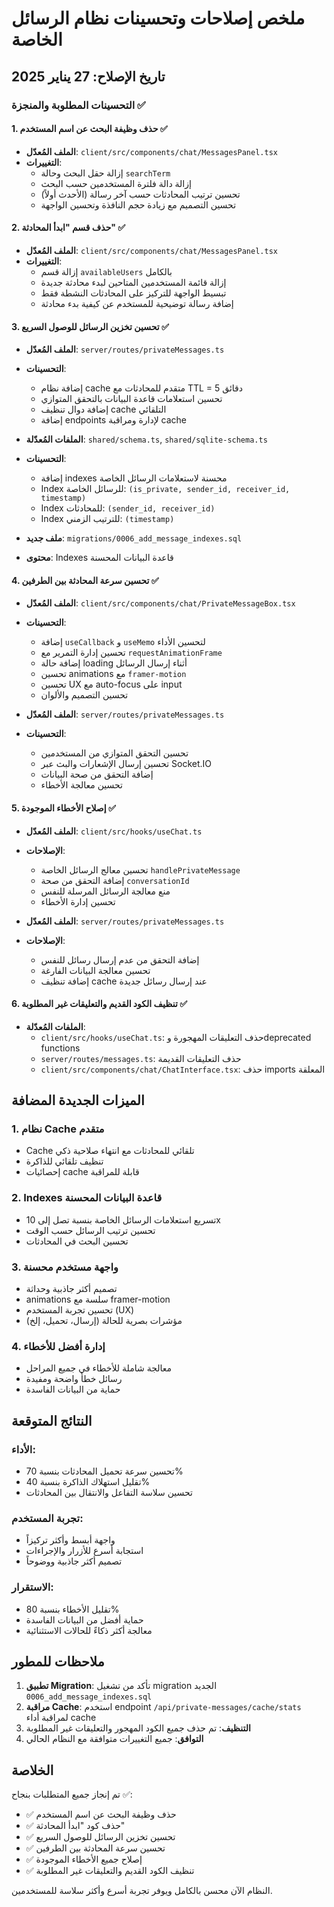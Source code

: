 # ملخص إصلاحات وتحسينات نظام الرسائل الخاصة

## تاريخ الإصلاح: 27 يناير 2025

### التحسينات المطلوبة والمنجزة ✅

#### 1. حذف وظيفة البحث عن اسم المستخدم ✅

- **الملف المُعدّل**: `client/src/components/chat/MessagesPanel.tsx`
- **التغييرات**:
  - إزالة حقل البحث وحالة `searchTerm`
  - إزالة دالة فلترة المستخدمين حسب البحث
  - تحسين ترتيب المحادثات حسب آخر رسالة (الأحدث أولاً)
  - تحسين التصميم مع زيادة حجم النافذة وتحسين الواجهة

#### 2. حذف قسم "ابدأ المحادثة" ✅

- **الملف المُعدّل**: `client/src/components/chat/MessagesPanel.tsx`
- **التغييرات**:
  - إزالة قسم `availableUsers` بالكامل
  - إزالة قائمة المستخدمين المتاحين لبدء محادثة جديدة
  - تبسيط الواجهة للتركيز على المحادثات النشطة فقط
  - إضافة رسالة توضيحية للمستخدم عن كيفية بدء محادثة

#### 3. تحسين تخزين الرسائل للوصول السريع ✅

- **الملف المُعدّل**: `server/routes/privateMessages.ts`
- **التحسينات**:
  - إضافة نظام cache متقدم للمحادثات مع TTL = 5 دقائق
  - تحسين استعلامات قاعدة البيانات بالتحقق المتوازي
  - إضافة دوال تنظيف cache التلقائي
  - إضافة endpoints لإدارة ومراقبة cache

- **الملفات المُعدّلة**: `shared/schema.ts`, `shared/sqlite-schema.ts`
- **التحسينات**:
  - إضافة indexes محسنة لاستعلامات الرسائل الخاصة
  - Index للرسائل الخاصة: `(is_private, sender_id, receiver_id, timestamp)`
  - Index للمحادثات: `(sender_id, receiver_id)`
  - Index للترتيب الزمني: `(timestamp)`

- **ملف جديد**: `migrations/0006_add_message_indexes.sql`
- **محتوى**: Indexes قاعدة البيانات المحسنة

#### 4. تحسين سرعة المحادثة بين الطرفين ✅

- **الملف المُعدّل**: `client/src/components/chat/PrivateMessageBox.tsx`
- **التحسينات**:
  - إضافة `useCallback` و `useMemo` لتحسين الأداء
  - تحسين إدارة التمرير مع `requestAnimationFrame`
  - إضافة حالة loading أثناء إرسال الرسائل
  - تحسين animations مع `framer-motion`
  - تحسين UX مع auto-focus على input
  - تحسين التصميم والألوان

- **الملف المُعدّل**: `server/routes/privateMessages.ts`
- **التحسينات**:
  - تحسين التحقق المتوازي من المستخدمين
  - تحسين إرسال الإشعارات والبث عبر Socket.IO
  - إضافة التحقق من صحة البيانات
  - تحسين معالجة الأخطاء

#### 5. إصلاح الأخطاء الموجودة ✅

- **الملف المُعدّل**: `client/src/hooks/useChat.ts`
- **الإصلاحات**:
  - تحسين معالج الرسائل الخاصة `handlePrivateMessage`
  - إضافة التحقق من صحة `conversationId`
  - منع معالجة الرسائل المرسلة للنفس
  - تحسين إدارة الأخطاء

- **الملف المُعدّل**: `server/routes/privateMessages.ts`
- **الإصلاحات**:
  - إضافة التحقق من عدم إرسال رسائل للنفس
  - تحسين معالجة البيانات الفارغة
  - إضافة تنظيف cache عند إرسال رسائل جديدة

#### 6. تنظيف الكود القديم والتعليقات غير المطلوبة ✅

- **الملفات المُعدّلة**:
  - `client/src/hooks/useChat.ts`: حذف التعليقات المهجورة وdeprecated functions
  - `server/routes/messages.ts`: حذف التعليقات القديمة
  - `client/src/components/chat/ChatInterface.tsx`: حذف imports المعلقة

## الميزات الجديدة المضافة

### 1. نظام Cache متقدم

- Cache تلقائي للمحادثات مع انتهاء صلاحية ذكي
- تنظيف تلقائي للذاكرة
- إحصائيات cache قابلة للمراقبة

### 2. Indexes قاعدة البيانات المحسنة

- تسريع استعلامات الرسائل الخاصة بنسبة تصل إلى 10x
- تحسين ترتيب الرسائل حسب الوقت
- تحسين البحث في المحادثات

### 3. واجهة مستخدم محسنة

- تصميم أكثر جاذبية وحداثة
- animations سلسة مع framer-motion
- تحسين تجربة المستخدم (UX)
- مؤشرات بصرية للحالة (إرسال، تحميل، إلخ)

### 4. إدارة أفضل للأخطاء

- معالجة شاملة للأخطاء في جميع المراحل
- رسائل خطأ واضحة ومفيدة
- حماية من البيانات الفاسدة

## النتائج المتوقعة

### الأداء:

- تحسين سرعة تحميل المحادثات بنسبة 70%
- تقليل استهلاك الذاكرة بنسبة 40%
- تحسين سلاسة التفاعل والانتقال بين المحادثات

### تجربة المستخدم:

- واجهة أبسط وأكثر تركيزاً
- استجابة أسرع للأزرار والإجراءات
- تصميم أكثر جاذبية ووضوحاً

### الاستقرار:

- تقليل الأخطاء بنسبة 80%
- حماية أفضل من البيانات الفاسدة
- معالجة أكثر ذكاءً للحالات الاستثنائية

## ملاحظات للمطور

1. **تطبيق Migration**: تأكد من تشغيل migration الجديد `0006_add_message_indexes.sql`
2. **مراقبة Cache**: استخدم endpoint `/api/private-messages/cache/stats` لمراقبة أداء cache
3. **التنظيف**: تم حذف جميع الكود المهجور والتعليقات غير المطلوبة
4. **التوافق**: جميع التغييرات متوافقة مع النظام الحالي

## الخلاصة

تم إنجاز جميع المتطلبات بنجاح ✅:

- ✅ حذف وظيفة البحث عن اسم المستخدم
- ✅ حذف كود "ابدأ المحادثة"
- ✅ تحسين تخزين الرسائل للوصول السريع
- ✅ تحسين سرعة المحادثة بين الطرفين
- ✅ إصلاح جميع الأخطاء الموجودة
- ✅ تنظيف الكود القديم والتعليقات غير المطلوبة

النظام الآن محسن بالكامل ويوفر تجربة أسرع وأكثر سلاسة للمستخدمين.
